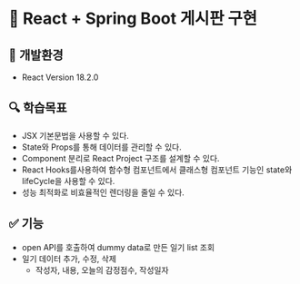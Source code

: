 # 📌 React + Spring Boot 게시판 구현  
## 🔨 개발환경
* React Version 18.2.0
## 🔍 학습목표
* JSX 기본문법을 사용할 수 있다.
* State와 Props를 통해 데이터를 관리할 수 있다.
* Component 분리로 React Project 구조를 설계할 수 있다.
* React Hooks를사용하여 함수형 컴포넌트에서 클래스형 컴포넌트 기능인 state와 lifeCycle을 사용할 수 있다.
* 성능 최적화로 비효율적인 렌더링을 줄일 수 있다.
## ✅ 기능
  * open API를 호출하여 dummy data로 만든 일기 list 조회 
  * 일기 데이터 추가, 수정, 삭제
    * 작성자, 내용, 오늘의 감정점수, 작성일자 
